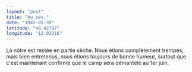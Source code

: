 ```yaml
---
layout: "post"
title: "Au sec."
date: "1945-05-30"
latitude: "48.42787"
longitude: "12.93216"
---
```


La nôtre est restée en partie sèche. Nous étions complètement trempés, mais bien entretenus, nous étions toujours de bonne humeur, surtout que c'est maintenant confirmé que le camp sera démantelé au 1er juin.


<div class="histoire"></div>

<div class="commentaire"></div>